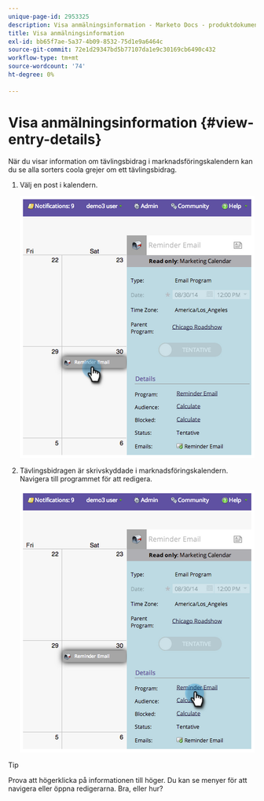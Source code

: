 ```yaml
---
unique-page-id: 2953325
description: Visa anmälningsinformation - Marketo Docs - produktdokumentation
title: Visa anmälningsinformation
exl-id: bb65f7ae-5a37-4b09-8532-75d1e9a6464c
source-git-commit: 72e1d29347bd5b77107da1e9c30169cb6490c432
workflow-type: tm+mt
source-wordcount: '74'
ht-degree: 0%

---
```


# Visa anmälningsinformation {#view-entry-details}

När du visar information om tävlingsbidrag i marknadsföringskalendern kan du se alla sorters coola grejer om ett tävlingsbidrag.

1. Välj en post i kalendern.

   ![](assets/image2014-9-26-10-3a30-3a44.png)

1. Tävlingsbidragen är skrivskyddade i marknadsföringskalendern. Navigera till programmet för att redigera.

   ![](assets/image2014-9-26-10-3a31-3a1.png)

>[!TIP]
>
>Prova att högerklicka på informationen till höger. Du kan se menyer för att navigera eller öppna redigerarna. Bra, eller hur?
